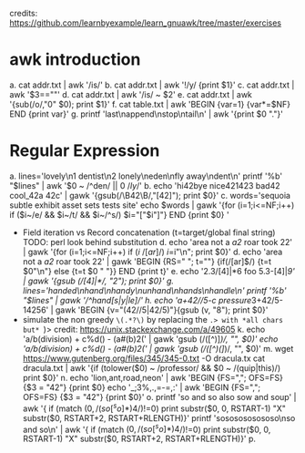 credits: https://github.com/learnbyexample/learn_gnuawk/tree/master/exercises
# awk introduction
a. cat addr.txt | awk '/is/'
b. cat addr.txt | awk '!/y/ {print $1}'
c. cat addr.txt | awk '$3==""'
d. cat addr.txt | awk '/is/ ~ $2'
e. cat addr.txt | awk '{sub(/o/,"0" $0); print $1}'
f. cat table.txt | awk 'BEGIN {var=1} {var*=$NF} END {print var}'
g. printf 'last\nappend\nstop\ntail\n' | awk '{print $0 "."}' 

# Regular Expression
a. lines='lovely\n1 dentist\n2 lonely\neden\nfly away\ndent\n'
   printf '%b' "$lines" | awk '$0 ~ /^den/ || $0 ~ /ly$/'
b. echo 'hi42bye nice421423 bad42 cool_42a 42c' | gawk '{gsub(/\B42\B/,"[42]"); print $0}'
c. words='sequoia subtle exhibit asset sets tests site'
   echo $words | gawk '{for (i=1;i<=NF;i++) if ($i~/e/ && $i~/t/ && $i~/^s/) $i="["$i"]"} END {print $0} ' 
* Field iteration vs Record concatenation (t=target/global final string) TODO: perl look behind substitution
d. echo 'area not a _a2_ roar took 22' | gawk '{for (i=1;i<=NF;i++) if ($i~/[ar]$/) $i=$i"\n"; print $0}'
d. echo 'area not a _a2_ roar took 22' | gawk 'BEGIN {RS=" "; t=""} {if(/[ar]$/) {t=t $0"\n"} else {t=t $0 " "}} END {print t}'
e. echo '2.3/[4]|*6 foo 5.3-[4]|*9' | gawk '{gsub (/\[4\]\|\*/, "2"); print $0}'
g. lines='handed\nhand\nhandy\nunhand\nhands\nhandle\n'
   printf '%b' "$lines" | gawk '/^hand[s|y|le]/'
h. echo 'a+42//5-c pressure*3+42/5-14256' | gawk 'BEGIN {v="(42//5|42/5)"}{gsub (v, "8"); print $0}'
* simulate the non greedy `\(.*?\)` by replacing the `.> with *all chars but* `\)>  credit: https://unix.stackexchange.com/a/49605
k. echo 'a/b(division) + c%d() - (a#(b)2(' | gawk 'gsub (/\([^\)]*\)/, "", $0)'
   echo 'a/b(division) + c%d() - (a#(b)2(' | gawk 'gsub (/\([^\)\(]*\)/, "", $0)'
m. wget https://www.gutenberg.org/files/345/345-0.txt -O dracula.tx
   cat dracula.txt | awk '{if (tolower($0) ~ /professor/ && $0 ~ /(quip|this)/) print $0}'
n. echo 'lion,ant,road,neon' | awk 'BEGIN {FS=","; OFS=FS} {$3 = "42"} {print $0}
   echo '_;3%,.,=-=,:' | awk 'BEGIN {FS=","; OFS=FS} {$3 = "42"} {print $0}'
o. printf 'so and so also sow and soup' | awk '{ if (match ($0, /(so[^so]*){4}$/)!=0) print substr($0, 0, RSTART-1) "X" substr($0, RSTART+2, RSTART+RLENGTH)}'
   printf 'sososososososo\nso and so\n' | awk '{ if (match ($0, /(so[^so]*){4}$/)!=0) print substr($0, 0, RSTART-1) "X" substr($0, RSTART+2, RSTART+RLENGTH)}'
p.
